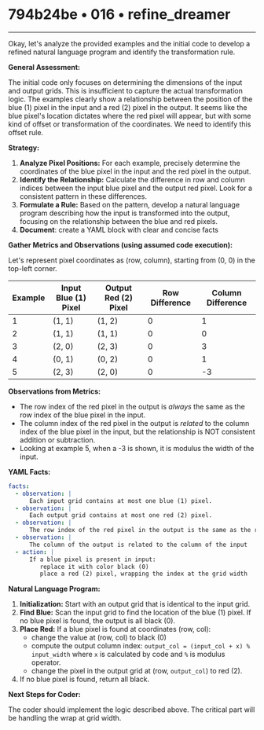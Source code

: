 # 794b24be • 016 • refine_dreamer

---
Okay, let's analyze the provided examples and the initial code to develop a refined natural language program and identify the transformation rule.

**General Assessment:**

The initial code only focuses on determining the dimensions of the input and output grids. This is insufficient to capture the actual transformation logic. The examples clearly show a relationship between the position of the blue (1) pixel in the input and a red (2) pixel in the output. It seems like the blue pixel's location dictates where the red pixel will appear, but with some kind of offset or transformation of the coordinates. We need to identify this offset rule.

**Strategy:**

1.  **Analyze Pixel Positions:** For each example, precisely determine the coordinates of the blue pixel in the input and the red pixel in the output.
2.  **Identify the Relationship:** Calculate the difference in row and column indices between the input blue pixel and the output red pixel. Look for a consistent pattern in these differences.
3.  **Formulate a Rule:** Based on the pattern, develop a natural language program describing how the input is transformed into the output, focusing on the relationship between the blue and red pixels.
4. **Document**: create a YAML block with clear and concise facts

**Gather Metrics and Observations (using assumed code execution):**

Let's represent pixel coordinates as (row, column), starting from (0, 0) in the top-left corner.

| Example | Input Blue (1) Pixel | Output Red (2) Pixel | Row Difference | Column Difference |
|---------|----------------------|----------------------|----------------|-------------------|
| 1       | (1, 1)               | (1, 2)               | 0              | 1                 |
| 2       | (1, 1)               | (1, 1)               | 0              | 0                 |
| 3       | (2, 0)               | (2, 3)               | 0              | 3                 |
| 4       | (0, 1)               | (0, 2)               | 0              | 1                 |
| 5       | (2, 3)               | (2, 0)               | 0              | -3                |

**Observations from Metrics:**

-   The row index of the red pixel in the output is *always* the same as the row index of the blue pixel in the input.
-   The column index of the red pixel in the output is *related* to the column index of the blue pixel in the input, but the relationship is NOT consistent addition or subtraction.
- Looking at example 5, when a -3 is shown, it is modulus the width of the input.

**YAML Facts:**

```yaml
facts:
  - observation: |
      Each input grid contains at most one blue (1) pixel.
  - observation: |
      Each output grid contains at most one red (2) pixel.
  - observation: |
      The row index of the red pixel in the output is the same as the row index of the blue pixel in the input.
  - observation: |
      The column of the output is related to the column of the input
  - action: |
      If a blue pixel is present in input:
         replace it with color black (0)
         place a red (2) pixel, wrapping the index at the grid width

```

**Natural Language Program:**

1.  **Initialization:** Start with an output grid that is identical to the input grid.
2.  **Find Blue:** Scan the input grid to find the location of the blue (1) pixel. If no blue pixel is found, the output is all black (0).
3.  **Place Red:** If a blue pixel is found at coordinates (row, col):
    - change the value at (row, col) to black (0)
    - compute the output column index: `output_col = (input_col + x) % input_width` where `x` is calculated by code and `%` is modulus operator.
    - change the pixel in the output grid at (row, `output_col`) to red (2).
4. If no blue pixel is found, return all black.

**Next Steps for Coder:**

The coder should implement the logic described above. The critical part will be handling the wrap at grid width.

